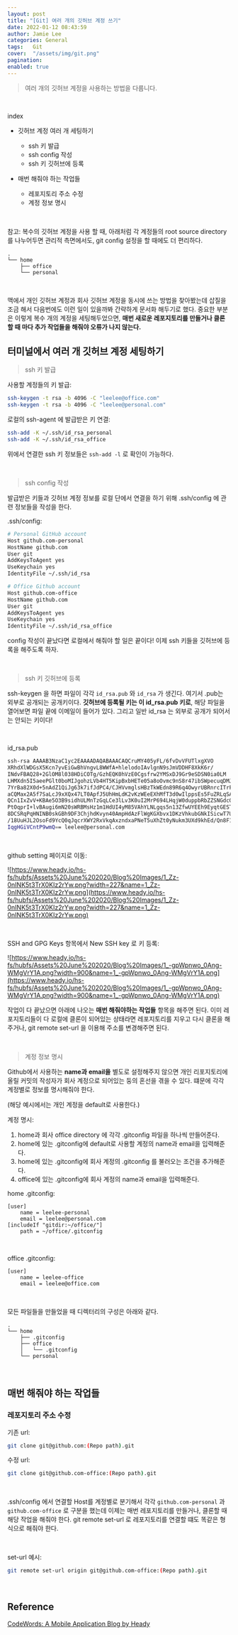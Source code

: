 ```yaml
---
layout: post
title: "[Git] 여러 개의 깃허브 계정 쓰기"
date: 2022-01-12 08:43:59
author: Jamie Lee
categories: General
tags:	Git
cover:  "/assets/img/git.png"
pagination:
enabled: true
---
```


> 여러 개의 깃허브 계정을 사용하는 방법을 다룹니다.
>

<br>

index

- 깃허브 계정 여러 개 세팅하기
  - ssh 키 발급
  - ssh config 작성
  - ssh 키 깃허브에 등록

- 매번 해줘야 하는 작업들
  - 레포지토리 주소 수정
  - 계정 정보 명시

<br>

참고: 복수의 깃허브 계정을 사용 할 때, 아래처럼 각 계정들의 root source directory를 나누어두면 관리적 측면에서도, git config 설정을 할 때에도 더 편리하다. 

```shell
.
└── home
    ├── office
    └── personal

```

<br>

맥에서 개인 깃허브 계정과 회사 깃허브 계정을 동시에 쓰는 방법을 찾아봤는데 삽질을 조금 해서 다음번에도 이런 일이 있을까봐 간략하게 문서화 해두기로 했다. 중요한 부분은 이렇게 복수 개의 계정을 세팅해두었으면, **매번 새로운 레포지토리를 만들거나 클론할 때 마다 추가 작업들을 해줘야 오류가 나지 않는다.**

## 터미널에서 여러 개 깃허브 계정 세팅하기

> ssh 키 발급
>


사용할 계정들의 키 발급:

```bash
ssh-keygen -t rsa -b 4096 -C "leelee@office.com"
ssh-keygen -t rsa -b 4096 -C "leelee@personal.com"
```

로컬의 ssh-agent 에 발급받은 키 연결:

```bash
ssh-add -K ~/.ssh/id_rsa_personal 
ssh-add -K ~/.ssh/id_rsa_office 
```

위에서 연결한 ssh 키 정보들은 `ssh-add -l` 로 확인이 가능하다.

<br> 

> ssh config 작성
>

발급받은 키들과 깃허브 계정 정보를 로컬 단에서 연결을 하기 위해 .ssh/config 에 관련 정보들을 작성을 한다.

.ssh/config:

```bash
# Personal GitHub account
Host github.com-personal 
HostName github.com
User git
AddKeysToAgent yes
UseKeychain yes
IdentityFile ~/.ssh/id_rsa

# Office Github account
Host github.com-office
HostName github.com
User git
AddKeysToAgent yes
UseKeychain yes
IdentityFile ~/.ssh/id_rsa_office
```

config 작성이 끝났다면 로컬에서 해줘야 할 일은 끝이다! 이제 ssh 키들을 깃허브에 등록을 해주도록 하자.

<br>

> ssh 키 깃허브에 등록
>

ssh-keygen 을 하면 파일이 각각 `id_rsa.pub` 와 `id_rsa` 가 생긴다. 여기서 .pub는 외부로 공개되는 공개키이다. **깃허브에 등록될 키는 이 id_rsa.pub 키로**, 해당 파일을 열어보면 파일 끝에 이메일이 들어가 있다.  그리고 일반 id_rsa 는 외부로 공개가 되어서는 안되는 키이다!

<br>

id_rsa.pub

```bash
ssh-rsa AAAAB3NzaC1yc2EAAAADAQABAAACAQCruMY405yFL/6fvDvVFUTlxgXVO
XRhdXlWDGsX5Kcn7yvEiGwBhVngvL8WWfA+hlelodoIAvlgnN9sJmVDDHF8XkK6r/
INdvFBAQ28+2GlOM8l038HDiCOTg/GzhEQK0hVzE0Cgsfrw2YMSxDJ9Gr9eSDSN0ia0LM
LHMXdn5I5aeePGlt0boMIJgohzLVb4HT5KipBxbHETe05a8oOvmc9nS8r47ibSWpecuqDMJ7
7YrBa82X0d+5nAdZ1QiJg63k7ifJdPC4/CJHVvmglsHBzTkWEdn89R6q4OwyrUBRnrcITrF8
aCQMax2A5f7SaLcJ9xXQx47LT0ApfJ5UhHmLdK2vKzWEeEXhMfT3d0wIlppsEs5FuZRLqSAyZ
QCn1IxZvV+KBAe5O3B9sidhULMnTzGqLCe3lLv3K0uI2MrP694LHqjW0duppbRbZZSNGdc0AM
PtOqprI+lvBAugi6mN20sWRBMsHz1m1HdUI4yM85VAhYLNLgqs5n13ZfwUYEEh9EyqtGESToy
8DCSRqPqHNINB0skGBh9DF3ChjhdKvyn40AmpHdAzFlWgKGXbvx1DKzVhkubGNkISicwT7U+9
/18UuHJL2OsoFd9YcQ0qJqcrXWY2RxVkqAxzndxaPNeT5uXhZt0yNukm3UXd9khEd/Qn8F1n
IqgHGiVCntP9wmQ== leelee@personal.com

```

<br>


github setting 페이지로 이동:

![https://www.heady.io/hs-fs/hubfs/Assets%20June%202020/Blog%20Images/1_Zz-0nINK5t3TrX0KIz2rYw.png?width=227&name=1_Zz-0nINK5t3TrX0KIz2rYw.png](https://www.heady.io/hs-fs/hubfs/Assets%20June%202020/Blog%20Images/1_Zz-0nINK5t3TrX0KIz2rYw.png?width=227&name=1_Zz-0nINK5t3TrX0KIz2rYw.png)

<br>

SSH and GPG Keys 항목에서 New SSH key 로 키 등록:

![https://www.heady.io/hs-fs/hubfs/Assets%20June%202020/Blog%20Images/1_-gpWpnwo_0Ang-WMgVrY1A.png?width=900&name=1_-gpWpnwo_0Ang-WMgVrY1A.png](https://www.heady.io/hs-fs/hubfs/Assets%20June%202020/Blog%20Images/1_-gpWpnwo_0Ang-WMgVrY1A.png?width=900&name=1_-gpWpnwo_0Ang-WMgVrY1A.png)

작업이 다 끝났으면 아래에 나오는 **매번 해줘야하는 작업들** 항목을 해주면 된다. 이미 레포지토리들이 다 로컬에 클론이 되어있는 상태라면 레포지토리를 지우고 다시 클론을 해주거나, git remote set-url 을 이용해 주소를 변경해주면 된다.

<br>


> 계정 정보 명시
>

Github에서 사용하는 **name과** **email을** 별도로 설정해주지 않으면 개인 리포지토리에 올릴 커밋의 작성자가 회사 계정으로 되어있는 둥의 혼선을 겪을 수 있다. 떄문에 각각 계정별로 정보를 명시해줘야 한다.

(해당 예시에서는 개인 계정을 default로 사용한다.)
<br>

계정 명시:
1. home과 회사 office directory 에 각각 .gitconfig 파일을 하나씩 만들어준다. 
2. home에 있는 .gitconfig에 default로 사용할 계정의 name과 email을 입력해준다. 
3. home에 있는 .gitconfig에 회사 계정의 .gitconfig 를 불러오는 조건을 추가해준다. 
4. office에 있는 .gitconfig에 회사 계정의 name과 email을 입력해준다. 


home .gitconfig: 
```shell
[user]
	name = leelee-personal
	email = leelee@personal.com
[includeIf "gitdir:~/office/"]
	path = ~/office/.gitconfig
```
<br>

office .gitconfig:
```shell
[user]
	name = leelee-office
	email = leelee@office.com
```

<br>

모든 파일들을 만들었을 때 디렉터리의 구성은 아래와 같다. 
```shell
.
└── home
    ├── .gitconfig
    ├── office
    │   └── .gitconfig
    └── personal

```

<br>


## 매번 해줘야 하는 작업들

### 레포지토리 주소 수정


기존 url:

```bash
git clone git@github.com:(Repo path).git
```



수정 url:

```bash
git clone git@github.com-office:(Repo path).git
```

<br>

.ssh/config 에서 연결할 Host를 계정별로 분기해서 각각 `github.com-personal` 과 `github.com-office` 로 구분을 했는데 이제는 매번 레포지토리를 만들거나, 클론할 때 해당 작업을 해줘야 한다. git remote set-url 로 레포지토리를 연결할 떄도 똑같은 형식으로 해줘야 한다.

<br>

set-url 예시:

```bash
git remote set-url origin git@github.com-office:(Repo path).git
```


<br>

## Reference

[CodeWords: A Mobile Application Blog by Heady](https://www.heady.io/blog/how-to-manage-multiple-github-accounts)
